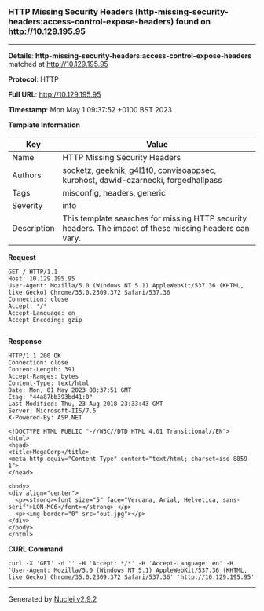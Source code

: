 ### HTTP Missing Security Headers (http-missing-security-headers:access-control-expose-headers) found on http://10.129.195.95
---
**Details**: **http-missing-security-headers:access-control-expose-headers**  matched at http://10.129.195.95

**Protocol**: HTTP

**Full URL**: http://10.129.195.95

**Timestamp**: Mon May 1 09:37:52 +0100 BST 2023

**Template Information**

| Key | Value |
|---|---|
| Name | HTTP Missing Security Headers |
| Authors | socketz, geeknik, g4l1t0, convisoappsec, kurohost, dawid-czarnecki, forgedhallpass |
| Tags | misconfig, headers, generic |
| Severity | info |
| Description | This template searches for missing HTTP security headers. The impact of these missing headers can vary.<br> |

**Request**
```http
GET / HTTP/1.1
Host: 10.129.195.95
User-Agent: Mozilla/5.0 (Windows NT 5.1) AppleWebKit/537.36 (KHTML, like Gecko) Chrome/35.0.2309.372 Safari/537.36
Connection: close
Accept: */*
Accept-Language: en
Accept-Encoding: gzip


```

**Response**
```http
HTTP/1.1 200 OK
Connection: close
Content-Length: 391
Accept-Ranges: bytes
Content-Type: text/html
Date: Mon, 01 May 2023 08:37:51 GMT
Etag: "44a87bb393bd41:0"
Last-Modified: Thu, 23 Aug 2018 23:33:43 GMT
Server: Microsoft-IIS/7.5
X-Powered-By: ASP.NET

<!DOCTYPE HTML PUBLIC "-//W3C//DTD HTML 4.01 Transitional//EN">
<html>
<head>
<title>MegaCorp</title>
<meta http-equiv="Content-Type" content="text/html; charset=iso-8859-1">
</head>

<body>
<div align="center">
  <p><strong><font size="5" face="Verdana, Arial, Helvetica, sans-serif">LON-MC6</font></strong> </p>
  <p><img border="0" src="out.jpg"></p>
</div>
</body>
</html>

```


**CURL Command**
```
curl -X 'GET' -d '' -H 'Accept: */*' -H 'Accept-Language: en' -H 'User-Agent: Mozilla/5.0 (Windows NT 5.1) AppleWebKit/537.36 (KHTML, like Gecko) Chrome/35.0.2309.372 Safari/537.36' 'http://10.129.195.95'
```
---
Generated by [Nuclei v2.9.2](https://github.com/projectdiscovery/nuclei)